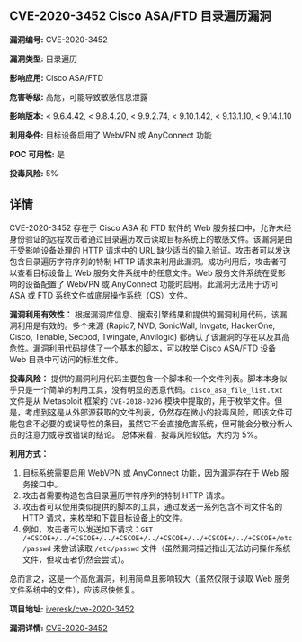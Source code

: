 ## CVE-2020-3452 Cisco ASA/FTD 目录遍历漏洞

**漏洞编号:** CVE-2020-3452

**漏洞类型:** 目录遍历

**影响应用:** Cisco ASA/FTD

**危害等级:** 高危，可能导致敏感信息泄露

**影响版本:** < 9.6.4.42, < 9.8.4.20, < 9.9.2.74, < 9.10.1.42, < 9.13.1.10, < 9.14.1.10

**利用条件:** 目标设备启用了 WebVPN 或 AnyConnect 功能

**POC 可用性:** 是

**投毒风险:** 5%

## 详情

CVE-2020-3452 存在于 Cisco ASA 和 FTD 软件的 Web 服务接口中，允许未经身份验证的远程攻击者通过目录遍历攻击读取目标系统上的敏感文件。该漏洞是由于受影响设备处理的 HTTP 请求中的 URL 缺少适当的输入验证。攻击者可以发送包含目录遍历字符序列的特制 HTTP 请求来利用此漏洞。成功利用后，攻击者可以查看目标设备上 Web 服务文件系统中的任意文件。Web 服务文件系统在受影响的设备配置了 WebVPN 或 AnyConnect 功能时启用。此漏洞无法用于访问 ASA 或 FTD 系统文件或底层操作系统（OS）文件。

**漏洞利用有效性：**
根据漏洞库信息、搜索引擎结果和提供的漏洞利用代码，该漏洞利用是有效的。多个来源 (Rapid7, NVD, SonicWall, Invgate, HackerOne, Cisco, Tenable, Secpod, Twingate, Anvilogic) 都确认了该漏洞的存在以及其高危性。漏洞利用代码提供了一个基本的脚本，可以枚举 Cisco ASA/FTD 设备 Web 目录中可访问的标准文件。

**投毒风险：**
提供的漏洞利用代码主要包含一个脚本和一个文件列表。脚本本身似乎只是一个简单的利用工具，没有明显的恶意代码。`cisco_asa_file_list.txt` 文件是从 Metasploit 框架的 `CVE-2018-0296` 模块中提取的，用于枚举文件。但是，考虑到这是从外部源获取的文件列表，仍然存在微小的投毒风险，即该文件可能包含不必要的或误导性的条目，虽然它不会直接危害系统，但可能会分散分析人员的注意力或导致错误的结论。 总体来看，投毒风险较低，大约为 5%。

**利用方式：**
1.  目标系统需要启用 WebVPN 或 AnyConnect 功能，因为漏洞存在于 Web 服务接口中。
2.  攻击者需要构造包含目录遍历字符序列的特制 HTTP 请求。
3.  攻击者可以使用类似提供的脚本的工具，通过发送一系列包含不同文件名的 HTTP 请求，来枚举和下载目标设备上的文件。
4.  例如，攻击者可以发送如下请求：`GET /+CSCOE+/../+CSCOE+/../+CSCOE+/../+CSCOE+/../+CSCOE+/../+CSCOE+/etc/passwd` 来尝试读取 `/etc/passwd` 文件（虽然漏洞描述指出无法访问操作系统文件，但攻击者仍然会尝试）。

总而言之，这是一个高危漏洞，利用简单且影响较大（虽然仅限于读取 Web 服务文件系统中的文件），应该尽快修复。

**项目地址:** [iveresk/cve-2020-3452](https://github.com/iveresk/cve-2020-3452)

**漏洞详情:** [CVE-2020-3452](https://nvd.nist.gov/vuln/detail/CVE-2020-3452)